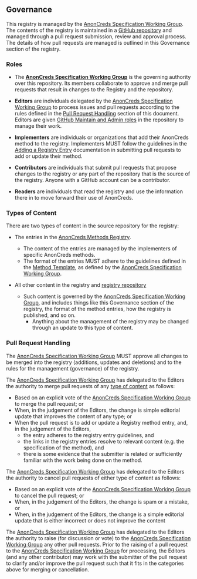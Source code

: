 ## Governance

This registry is managed by the [AnonCreds Specification Working
Group](https://github.com/AnonCreds-WG). The contents of the registry is
maintained in a [GitHub
repository](https://github.com/AnonCreds-WG/anoncreds-methods-registry)
and managed through a pull request submission, review and approval process. The
details of how pull requests are managed is outlined in this Governance section
of the registry.

### Roles

- The **[AnonCreds Specification Working
Group](https://github.com/AnonCreds-WG)** is the governing authority over this
repository. Its members collaborate to approve and merge pull requests that
result in changes to the Registry and the repository.

- **Editors** are individuals delegated by the [AnonCreds Specification Working
Group](https://github.com/AnonCreds-WG) to process issues and pull requests
according to the rules defined in the [Pull Request
Handling](#pull-request-handling) section of this document. Editors are given
[GitHub Maintain and Admin
roles](https://docs.github.com/en/organizations/managing-access-to-your-organizations-repositories/repository-roles-for-an-organization#repository-roles-for-organizations)
in the repository to manage their work.

- **Implementers** are individuals or organizations that add their AnonCreds
  method to the registry. Implementers MUST follow the guidelines in the
  [Adding a Registry Entry](#adding-a-registry-entry) documentation in
  submitting pull requests to add or update their method.

- **Contributors** are individuals that submit pull requests that propose
changes to the registry or any part of the repository that is the source of the
registry. Anyone with a GitHub account can be a contributor.

- **Readers** are individuals that read the registry and use the information
there in to move forward their use of AnonCreds.

### Types of Content

There are two types of content in the source repository for the registry:

- The entries in the [AnonCreds Methods Registry](#registry).
  - The content of the entries are managed by the implementers of specific
    AnonCreds methods.
  - The format of the entries MUST adhere to the guidelines defined in the
    [Method
    Template](https://github.com/AnonCreds-WG/anoncreds-methods-registry/blob/main/registry/method_template.md),
as defined by the [AnonCreds Specification Working
Group](https://github.com/AnonCreds-WG).

- All other content in the registry and [registry
  repository](https://github.com/AnonCreds-WG/anoncreds-methods-registry)
  - Such content is governed by the [AnonCreds Specification Working
Group](https://github.com/AnonCreds-WG), and
    includes things like this Governance section of the registry, the format of
    the method entries, how the registry is published, and so on.
    - Anything about the management of the registry may be changed through an
      update to this type of content.

### Pull Request Handling

The [AnonCreds Specification Working
Group](https://github.com/AnonCreds-WG) MUST approve all changes to be merged
into the registry (additions, updates and deletions) and to the rules for the
management (governance) of the registry.

The [AnonCreds Specification Working Group](https://github.com/AnonCreds-WG) has
delegated to the Editors the authority to merge pull requests of any [type of
content](#types-of-content) as follows:

- Based on an explicit vote of the [AnonCreds Specification Working
Group](https://github.com/AnonCreds-WG) to merge the pull request; or
- When, in the judgement of the Editors, the change is simple editorial update
  that improves the content of any type; or
- When the pull request is to add or update a Registry method entry, and, in the
  judgement of the Editors,
  - the entry adheres to the registry entry guidelines, and
  - the links in the registry entries resolve to relevant content (e.g. the
    specification of the method), and
  - there is some evidence that the submitter is related or sufficiently
    familiar with the work being done on the method.

The [AnonCreds Specification Working Group](https://github.com/AnonCreds-WG) has
delegated to the Editors the authority to cancel pull requests of either type of
content as follows:

- Based on an explicit vote of the [AnonCreds Specification Working
Group](https://github.com/AnonCreds-WG) to cancel the pull request; or
- When, in the judgement of the Editors, the change is spam or a mistake, or
- When, in the judgement of the Editors, the change is a simple editorial update
  that is either incorrect or does not improve the content

The [AnonCreds Specification Working Group](https://github.com/AnonCreds-WG) has
delegated to the Editors the authority to raise (for discussion or vote) to the
[AnonCreds Specification Working Group](https://github.com/AnonCreds-WG) any
other pull requests. Prior to the raising of a pull request to the [AnonCreds
Specification Working Group](https://github.com/AnonCreds-WG) for processing,
the Editors (and any other contributor) may work with the submitter of the pull
request to clarify and/or improve the pull request such that it fits in the
categories above for merging or cancellation.
